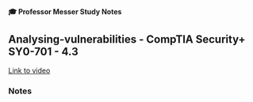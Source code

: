 #### 🎓 Professor Messer Study Notes

##  Analysing-vulnerabilities - CompTIA Security+ SY0-701 - 4.3

[Link to video](https://youtu.be/eyVy1gKCuAU?si=n2k-GTkWQmK5dI_w)

### Notes



